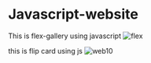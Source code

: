 # Javascript-website
This is flex-gallery using javascript
![flex](https://github.com/ahmadkhalil-1/Javascript-website/assets/131601921/a202c1bf-e19f-4050-a759-0b7664add5a1)

this is flip card using js
![web10](https://github.com/ahmadkhalil-1/Javascript-website/assets/131601921/15c8cfec-8779-49d3-8024-2ea103109540)

